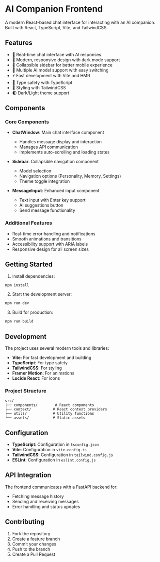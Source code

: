 # AI Companion Frontend

A modern React-based chat interface for interacting with an AI companion. Built with React, TypeScript, Vite, and TailwindCSS.

## Features

- 💬 Real-time chat interface with AI responses
- 🎨 Modern, responsive design with dark mode support
- 📱 Collapsible sidebar for better mobile experience
- 🔄 Multiple AI model support with easy switching
- ⚡ Fast development with Vite and HMR
- 🎯 Type safety with TypeScript
- 🎨 Styling with TailwindCSS
- 🌓 Dark/Light theme support

## Components

### Core Components

- **ChatWindow**: Main chat interface component
  - Handles message display and interaction
  - Manages API communication
  - Implements auto-scrolling and loading states

- **Sidebar**: Collapsible navigation component
  - Model selection
  - Navigation options (Personality, Memory, Settings)
  - Theme toggle integration

- **MessageInput**: Enhanced input component
  - Text input with Enter key support
  - AI suggestions button
  - Send message functionality

### Additional Features

- Real-time error handling and notifications
- Smooth animations and transitions
- Accessibility support with ARIA labels
- Responsive design for all screen sizes

## Getting Started

1. Install dependencies:
```bash
npm install
```

2. Start the development server:
```bash
npm run dev
```

3. Build for production:
```bash
npm run build
```

## Development

The project uses several modern tools and libraries:

- **Vite**: For fast development and building
- **TypeScript**: For type safety
- **TailwindCSS**: For styling
- **Framer Motion**: For animations
- **Lucide React**: For icons

### Project Structure

```
src/
├── components/        # React components
├── context/          # React context providers
├── utils/            # Utility functions
└── assets/           # Static assets
```

## Configuration

- **TypeScript**: Configuration in `tsconfig.json`
- **Vite**: Configuration in `vite.config.ts`
- **TailwindCSS**: Configuration in `tailwind.config.js`
- **ESLint**: Configuration in `eslint.config.js`

## API Integration

The frontend communicates with a FastAPI backend for:
- Fetching message history
- Sending and receiving messages
- Error handling and status updates

## Contributing

1. Fork the repository
2. Create a feature branch
3. Commit your changes
4. Push to the branch
5. Create a Pull Request
